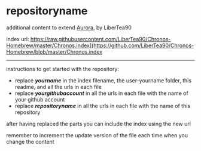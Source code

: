 # repositoryname
additional content to extend [Aurora](https://aurorabuilder.com/), by LiberTea90

index url: https://raw.githubusercontent.com/LiberTea90/Chronos-Homebrew/master/Chronos.index](https://github.com/LiberTea90/Chronos-Homebrew/blob/master/Chronos.index

---

instructions to get started with the repository:

- replace ***yourname*** in the index filename, the user-yourname folder, this readme, and all the urls in each file
- replace ***yourgithubaccount*** in all the urls in each file with the name of your github account
- replace ***repositoryname*** in all the urls in each file with the name of this repository

after having replaced the parts you can include the index using the new url

remember to increment the update version of the file each time when you change the content
